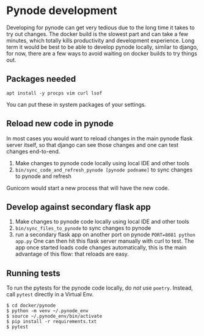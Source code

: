 # Pynode development

Developing for pynode can get very tedious due to the long time it takes to try out changes. The docker build is the slowest part and can take a few minutes, which totally kills productivity and development experience. Long term it would be best to be able to develop pynode locally, similar to django, for now, there are a few ways to avoid waiting on docker builds to try things out.

## Packages needed

`apt install -y procps vim curl lsof`

You can put these in system packages of your settings.

## Reload new code in pynode
In most cases you would want to reload changes in the main pynode flask server itself, so that django can see those changes and one can test changes end-to-end.
1. Make changes to pynode code locally using local IDE and other tools
2. `bin/sync_code_and_refresh_pynode [pynode podname]` to sync changes to pynode and refresh

Gunicorn would start a new process that will have the new code.

## Develop against secondary flask app
1. Make changes to pynode code locally using local IDE and other tools
2. `bin/sync_files_to_pynode` to sync changes to pynode
3. run a secondary flask app on another port on pynode
`PORT=8081 python app.py`
One can then hit this flask server manually with curl to test.
The app once started loads code changes automatically, this is the main advantage of this flow: that reloads are easy.

## Running tests

To run the pytests for the pynode code locally, do _not_ use `poetry`. Instead,
call `pytest` directly in a Virtual Env.

```
$ cd docker/pynode
$ python -m venv ~/.pynode_env 
$ source ~/.pynode_env/bin/activate
$ pip install -r requirements.txt
$ pytest
```
